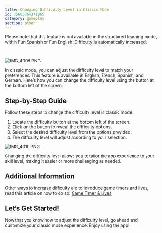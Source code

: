 ```yaml
---
title: Changing Difficulty Level in Classic Mode
id: 35685764371865
category: gameplay
section: other
---
```

Please note that this feature is not available in the structured learning mode, within Fun Spanish or Fun English. Difficulty is automatically increased.


 


![IMG_4009.PNG](https://help.studycat.com/hc/article_attachments/35685764333977)


In classic mode, you can adjust the difficulty level to match your preferences. This feature is available in English, French, Spanish, and German. Here’s how you can change the difficulty level using the button at the bottom left of the screen.


## Step\-by\-Step Guide


Follow these steps to change the difficulty level in classic mode:


1. Locate the difficulty button at the bottom left of the screen.
2. Click on the button to reveal the difficulty options.
3. Select the desired difficulty level from the options provided.
4. The difficulty level will adjust according to your selection.


![IMG_4010.PNG](https://help.studycat.com/hc/article_attachments/35685764338201)


Changing the difficulty level allows you to tailor the app experience to your skill level, making it easier or more challenging as needed.


## Additional Information


Other ways to increase difficulty are to introduce game timers and lives, read this article on how to do so: [Game Timer \& Lives](https://help.studycat.com/hc/en-us/articles/27187476326297)


## Let’s Get Started!


Now that you know how to adjust the difficulty level, go ahead and customize your classic mode experience. Enjoy using the app!

